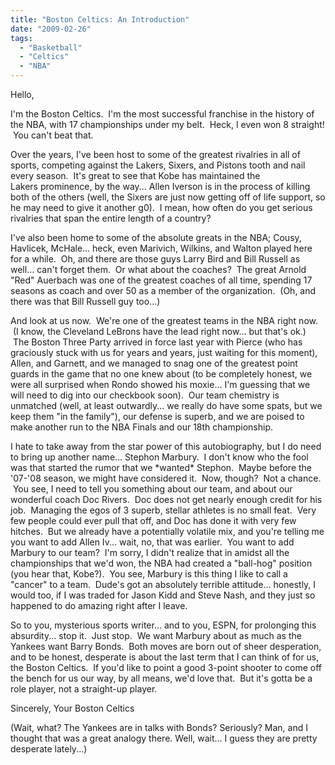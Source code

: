 ```yaml
---
title: "Boston Celtics: An Introduction"
date: "2009-02-26"
tags:
  - "Basketball"
  - "Celtics"
  - "NBA"
---
```


Hello,

I'm the Boston Celtics.  I'm the most successful franchise in the history of the NBA, with 17 championships under my belt.  Heck, I even won 8 straight!  You can't beat that.

Over the years, I've been host to some of the greatest rivalries in all of sports, competing against the Lakers, Sixers, and Pistons tooth and nail every season.  It's great to see that Kobe has maintained the Lakers prominence, by the way... Allen Iverson is in the process of killing both of the others (well, the Sixers are just now getting off of life support, so he may need to give it another g0).  I mean, how often do you get serious rivalries that span the entire length of a country?

I've also been home to some of the absolute greats in the NBA; Cousy, Havlicek, McHale... heck, even Marivich, Wilkins, and Walton played here for a while.  Oh, and there are those guys Larry Bird and Bill Russell as well... can't forget them.  Or what about the coaches?  The great Arnold "Red" Auerbach was one of the greatest coaches of all time, spending 17 seasons as coach and over 50 as a member of the organization.  (Oh, and there was that Bill Russell guy too...)

And look at us now.  We're one of the greatest teams in the NBA right now.  (I know, the Cleveland LeBrons have the lead right now... but that's ok.)  The Boston Three Party arrived in force last year with Pierce (who has graciously stuck with us for years and years, just waiting for this moment), Allen, and Garnett, and we managed to snag one of the greatest point guards in the game that no one knew about (to be completely honest, we were all surprised when Rondo showed his moxie... I'm guessing that we will need to dig into our checkbook soon).  Our team chemistry is unmatched (well, at least outwardly... we really do have some spats, but we keep them "in the family"), our defense is superb, and we are poised to make another run to the NBA Finals and our 18th championship.

I hate to take away from the star power of this autobiography, but I do need to bring up another name... Stephon Marbury.  I don't know who the fool was that started the rumor that we \*wanted\* Stephon.  Maybe before the '07-'08 season, we might have considered it.  Now, though?  Not a chance.  You see, I need to tell you something about our team, and about our wonderful coach Doc Rivers.  Doc does not get nearly enough credit for his job.  Managing the egos of 3 superb, stellar athletes is no small feat.  Very few people could ever pull that off, and Doc has done it with very few hitches.  But we already have a potentially volatile mix, and you're telling me you want to add Allen Iv... wait, no, that was earlier.  You want to add Marbury to our team?  I'm sorry, I didn't realize that in amidst all the championships that we'd won, the NBA had created a "ball-hog" position (you hear that, Kobe?).  You see, Marbury is this thing I like to call a "cancer" to a team.  Dude's got an absolutely terrible attitude... honestly, I would too, if I was traded for Jason Kidd and Steve Nash, and they just so happened to do amazing right after I leave.

So to you, mysterious sports writer... and to you, ESPN, for prolonging this absurdity... stop it.  Just stop.  We want Marbury about as much as the Yankees want Barry Bonds.  Both moves are born out of sheer desperation, and to be honest, desperate is about the last term that I can think of for us, the Boston Celtics.  If you'd like to point a good 3-point shooter to come off the bench for us our way, by all means, we'd love that.  But it's gotta be a role player, not a straight-up player.

Sincerely, Your Boston Celtics

(Wait, what? The Yankees are in talks with Bonds? Seriously? Man, and I thought that was a great analogy there. Well, wait... I guess they are pretty desperate lately...)
